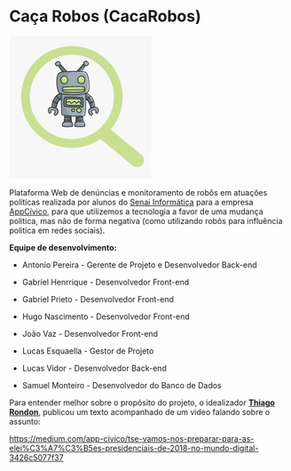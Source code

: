 # Caça Robos (CacaRobos)

<img src="https://github.com/Antonio6745/CacaRobos/blob/master/CacaRobos-Logo.jpeg"/>

Plataforma Web de denúncias e monitoramento de robôs em atuações políticas realizada por alunos do <a href="https://informatica.sp.senai.br/">Senai Informática</a> para a empresa <a href="https://appcivico.com/pt/">AppCívico</a>, para que utilizemos a tecnologia a favor de uma mudança politica, mas não de forma negativa (como utilizando robôs para influência politica em redes sociais).


<b>Equipe de desenvolvimento:</b>

- Antonio Pereira - Gerente de Projeto e Desenvolvedor Back-end

- Gabriel Henrrique - Desenvolvedor Front-end

- Gabriel Prieto - Desenvolvedor Front-end

- Hugo Nascimento - Desenvolvedor Front-end

- João Vaz - Desenvolvedor Front-end

- Lucas Esquaella - Gestor de Projeto

- Lucas Vidor - Desenvolvedor Back-end

- Samuel Monteiro - Desenvolvedor do Banco de Dados

Para entender melhor sobre o propósito do projeto, o idealizador <b><a href="https://br.linkedin.com/in/thiagorondon">Thiago Rondon</a></b>, publicou um texto acompanhado de um video falando sobre o assunto:

<a>https://medium.com/app-civico/tse-vamos-nos-preparar-para-as-elei%C3%A7%C3%B5es-presidenciais-de-2018-no-mundo-digital-3426c5077f37</a>
